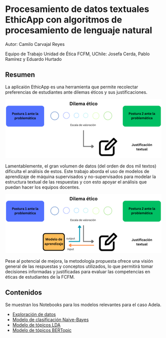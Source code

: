 # Procesamiento de datos textuales EthicApp con algoritmos de procesamiento de lenguaje natural

Autor: Camilo Carvajal Reyes

Equipo de Trabajo Unidad de Ética FCFM, UChile: Josefa Cerda, Pablo Ramírez y Eduardo Hurtado

## Resumen

La aplicaión EthicApp es una herramienta que permite recolectar preferencias de estudiantes ante dilemas éticos y sus justificaciones.

![Esquema de aprendizaje propuesto para la predicción de posturas éticas usando justificaciones textuales.](latex/img/intro2.png)

Lamentablemente, el gran volumen de datos (del orden de dos mil textos) dificulta el análisis de estos. Este trabajo aborda el uso de modelos de aprendizaje de máquina supervisados y no-supervisados para modelar la estructura textual de las respuestas y con esto apoyar el análisis que puedan hacer los equipos docentes.

![Esquema de aprendizaje propuesto para la predicción de posturas éticas usando justificaciones textuales.](latex/img/modelo1.png)

Pese al potencial de mejora, la metodología propuesta ofrece una visión general de las respuestas y conceptos utilizados, lo que permitirá tomar decisiones informadas y justificadas para evaluar las competencias en éticas de estudiantes de la FCFM.

## Contenidos
Se muestran los Notebooks para los modelos relevantes para el caso Adela.
- [Exploración de datos](exploracion_caso_adela.ipynb)
- [Modelo de clasificación Naive-Bayes](naive-bayes/NB_adela.ipynb)
- [Modelo de tópicos LDA](topic-modelling/TM_adela.ipynb)
- [Modelo de tópicos BERTopic](topic-modelling/BT_adela.ipynb)
